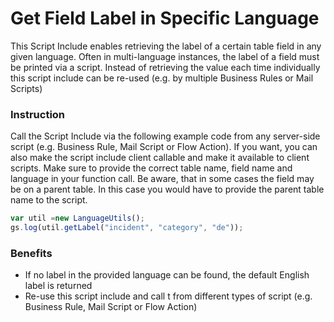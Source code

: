 # Get Field Label in Specific Language

This Script Include enables retrieving the label of a certain table field in any given language. 
Often in multi-language instances, the label of a field must be printed via a script. Instead of retrieving the value each time individually this script include can be re-used (e.g. by multiple Business Rules or Mail Scripts) 

### Instruction

Call the Script Include via the following example code from any server-side script (e.g. Business Rule, Mail Script or Flow Action). If you want, you can also make the script include client callable and make it available to client scripts. Make sure to provide the correct table name, field name and language in your function call. Be aware, that in some cases the field may be on a parent table. In this case you would have to provide the parent table name to the script. 

```javascript
var util =new LanguageUtils();
gs.log(util.getLabel("incident", "category", "de"));
```


### Benefits
- If no label in the provided language can be found, the default English label is returned
- Re-use this script include and call t from different types of script (e.g. Business Rule, Mail Script or Flow Action)

